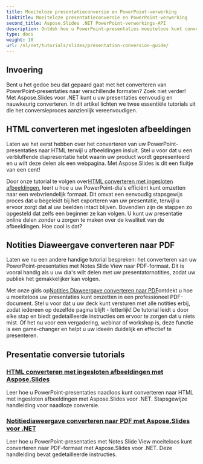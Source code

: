 ```yaml
---
title: Moeiteloze presentatieconversie en PowerPoint-verwerking
linktitle: Moeiteloze presentatieconversie en PowerPoint-verwerking
second_title: Aspose.Slides .NET PowerPoint-verwerkings-API
description: Ontdek hoe u PowerPoint-presentaties moeiteloos kunt converteren met Aspose.Slides voor .NET met onze duidelijke, stapsgewijze tutorials.
type: docs
weight: 10
url: /nl/net/tutorials/slides/presentation-conversion-guide/
---
```

## Invoering

Bent u het gedoe beu dat gepaard gaat met het converteren van PowerPoint-presentaties naar verschillende formaten? Zoek niet verder! Met Aspose.Slides voor .NET kunt u uw presentaties eenvoudig en nauwkeurig converteren. In dit artikel lichten we twee essentiële tutorials uit die het conversieproces aanzienlijk vereenvoudigen.

## HTML converteren met ingesloten afbeeldingen

Laten we het eerst hebben over het converteren van uw PowerPoint-presentaties naar HTML terwijl u afbeeldingen insluit. Stel u voor dat u een verbluffende diapresentatie hebt waarin uw product wordt gepresenteerd en u wilt deze delen als een webpagina. Met Aspose.Slides is dit een fluitje van een cent! 

Door onze tutorial te volgen over[HTML converteren met ingesloten afbeeldingen](./converting-html-with-embedded-images/), leert u hoe u uw PowerPoint-dia's efficiënt kunt omzetten naar een webvriendelijk formaat. Dit omvat een eenvoudig stapsgewijs proces dat u begeleidt bij het exporteren van uw presentatie, terwijl u ervoor zorgt dat al uw beelden intact blijven. Bovendien zijn de stappen zo opgesteld dat zelfs een beginner ze kan volgen. U kunt uw presentatie online delen zonder u zorgen te maken over de kwaliteit van de afbeeldingen. Hoe cool is dat?

## Notities Diaweergave converteren naar PDF

Laten we nu een andere handige tutorial bespreken: het converteren van uw PowerPoint-presentaties met Notes Slide View naar PDF-formaat. Dit is vooral handig als u uw dia's wilt delen met uw presentatornotities, zodat uw publiek het gemakkelijker kan volgen. 

 Met onze gids op[Notities Diaweergave converteren naar PDF](./converting-notes-slide-view-to-pdf/)ontdekt u hoe u moeiteloos uw presentaties kunt omzetten in een professioneel PDF-document. Stel u voor dat u uw deck kunt versturen met alle notities erbij, zodat iedereen op dezelfde pagina blijft - letterlijk! De tutorial leidt u door elke stap en biedt gedetailleerde instructies om ervoor te zorgen dat u niets mist. Of het nu voor een vergadering, webinar of workshop is, deze functie is een game-changer en helpt u uw ideeën duidelijk en effectief te presenteren.

## Presentatie conversie tutorials
### [HTML converteren met ingesloten afbeeldingen met Aspose.Slides](./converting-html-with-embedded-images/)
Leer hoe u PowerPoint-presentaties naadloos kunt converteren naar HTML met ingesloten afbeeldingen met Aspose.Slides voor .NET. Stapsgewijze handleiding voor naadloze conversie.
### [Notitiediaweergave converteren naar PDF met Aspose.Slides voor .NET](./converting-notes-slide-view-to-pdf/)
Leer hoe u PowerPoint-presentaties met Notes Slide View moeiteloos kunt converteren naar PDF-formaat met Aspose.Slides voor .NET. Deze handleiding bevat gedetailleerde instructies.